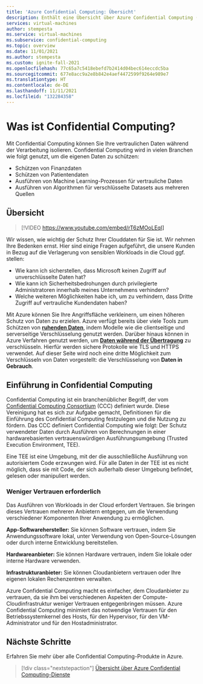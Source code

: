 ```yaml
---
title: 'Azure Confidential Computing: Übersicht'
description: Enthält eine Übersicht über Azure Confidential Computing (ACC).
services: virtual-machines
author: stempesta
ms.service: virtual-machines
ms.subservice: confidential-computing
ms.topic: overview
ms.date: 11/01/2021
ms.author: stempesta
ms.custom: ignite-fall-2021
ms.openlocfilehash: 77c65a7c5418ebefd7b2414d04bec614eccdc5ba
ms.sourcegitcommit: 677e8acc9a2e8b842e4aef4472599f9264e989e7
ms.translationtype: HT
ms.contentlocale: de-DE
ms.lasthandoff: 11/11/2021
ms.locfileid: "132284358"
---
```

# <a name="what-is-confidential-computing"></a>Was ist Confidential Computing?

Mit Confidential Computing können Sie Ihre vertraulichen Daten während der Verarbeitung isolieren. Confidential Computing wird in vielen Branchen wie folgt genutzt, um die eigenen Daten zu schützen:

- Schützen von Finanzdaten
- Schützen von Patientendaten
- Ausführen von Machine Learning-Prozessen für vertrauliche Daten
- Ausführen von Algorithmen für verschlüsselte Datasets aus mehreren Quellen


## <a name="overview"></a>Übersicht
<p><p>


> [!VIDEO https://www.youtube.com/embed/rT6zMOoLEqI]

Wir wissen, wie wichtig der Schutz Ihrer Clouddaten für Sie ist. Wir nehmen Ihre Bedenken ernst. Hier sind einige Fragen aufgeführt, die unsere Kunden in Bezug auf die Verlagerung von sensiblen Workloads in die Cloud ggf. stellen: 

- Wie kann ich sicherstellen, dass Microsoft keinen Zugriff auf unverschlüsselte Daten hat?
- Wie kann ich Sicherheitsbedrohungen durch privilegierte Administratoren innerhalb meines Unternehmens verhindern?
- Welche weiteren Möglichkeiten habe ich, um zu verhindern, dass Dritte Zugriff auf vertrauliche Kundendaten haben?

Mit Azure können Sie Ihre Angriffsfläche verkleinern, um einen höheren Schutz von Daten zu erzielen. Azure verfügt bereits über viele Tools zum Schützen von [**ruhenden Daten**](../security/fundamentals/encryption-atrest.md), indem Modelle wie die clientseitige und serverseitige Verschlüsselung genutzt werden. Darüber hinaus können in Azure Verfahren genutzt werden, um [**Daten während der Übertragung**](../security/fundamentals/data-encryption-best-practices.md#protect-data-in-transit) zu verschlüsseln. Hierfür werden sichere Protokolle wie TLS und HTTPS verwendet. Auf dieser Seite wird noch eine dritte Möglichkeit zum Verschlüsseln von Daten vorgestellt: die Verschlüsselung von **Daten in Gebrauch**.

## <a name="introduction-to-confidential-computing"></a>Einführung in Confidential Computing  

Confidential Computing ist ein branchenüblicher Begriff, der vom [Confidential Computing Consortium](https://confidentialcomputing.io/) (CCC) definiert wurde. Diese Vereinigung hat es sich zur Aufgabe gemacht, Definitionen für die Einführung des Confidential Computing festzulegen und die Nutzung zu fördern. Das CCC definiert Confidential Computing wie folgt: Der Schutz verwendeter Daten durch Ausführen von Berechnungen in einer hardwarebasierten vertrauenswürdigen Ausführungsumgebung (Trusted Execution Environment, TEE).

Eine TEE ist eine Umgebung, mit der die ausschließliche Ausführung von autorisiertem Code erzwungen wird. Für alle Daten in der TEE ist es nicht möglich, dass sie mit Code, der sich außerhalb dieser Umgebung befindet, gelesen oder manipuliert werden. 

### <a name="lessen-the-need-for-trust"></a>Weniger Vertrauen erforderlich
Das Ausführen von Workloads in der Cloud erfordert Vertrauen. Sie bringen dieses Vertrauen mehreren Anbietern entgegen, um die Verwendung verschiedener Komponenten Ihrer Anwendung zu ermöglichen.


**App-Softwarehersteller:** Sie können Software vertrauen, indem Sie Anwendungssoftware lokal, unter Verwendung von Open-Source-Lösungen oder durch interne Entwicklung bereitstellen.

**Hardwareanbieter:** Sie können Hardware vertrauen, indem Sie lokale oder interne Hardware verwenden. 

**Infrastrukturanbieter:** Sie können Cloudanbietern vertrauen oder Ihre eigenen lokalen Rechenzentren verwalten.

Azure Confidential Computing macht es einfacher, dem Cloudanbieter zu vertrauen, da sie ihm bei verschiedenen Aspekten der Compute-Cloudinfrastruktur weniger Vertrauen entgegenbringen müssen. Azure Confidential Computing minimiert das notwendige Vertrauen für den Betriebssystemkernel des Hosts, für den Hypervisor, für den VM-Administrator und für den Hostadministrator.

## <a name="next-steps"></a>Nächste Schritte

Erfahren Sie mehr über alle Confidential Computing-Produkte in Azure.

> [!div class="nextstepaction"]
> [Übersicht über Azure Confidential Computing-Dienste](overview-azure-products.md)
